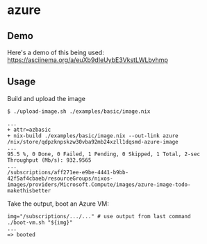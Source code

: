 # azure

## Demo

Here's a demo of this being used: https://asciinema.org/a/euXb9dIeUybE3VkstLWLbvhmp

## Usage

Build and upload the image
```shell
$ ./upload-image.sh ./examples/basic/image.nix

...
+ attr=azbasic
+ nix-build ./examples/basic/image.nix --out-link azure
/nix/store/qdpzknpskzw30vba92mb24xzll1dqsmd-azure-image
...
95.5 %, 0 Done, 0 Failed, 1 Pending, 0 Skipped, 1 Total, 2-sec Throughput (Mb/s): 932.9565 
...
/subscriptions/aff271ee-e9be-4441-b9bb-42f5af4cbaeb/resourceGroups/nixos-images/providers/Microsoft.Compute/images/azure-image-todo-makethisbetter
```

Take the output, boot an Azure VM:

```
img="/subscriptions/.../..." # use output from last command
./boot-vm.sh "${img}"
...
=> booted
```

